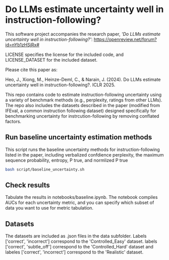# Do LLMs estimate uncertainty well in instruction-following?

This software project accompanies the research paper,  *'Do LLMs estimate uncertainty well in instruction-following?'*: https://openreview.net/forum?id=nYb1zHSjRx#

LICENSE specifies the license for the included code, and LICENSE_DATASET for the included dataset.

Please cite this paper as:

Heo, J., Xiong, M., Heinze-Deml, C., & Narain, J. (2024). Do LLMs estimate uncertainty well in instruction-following?. ICLR 2025.

This repo contains code to estimate instruction-following uncertainty using a variety of benchmark methods (e.g., perplexity, ratings from other LLMs).  The repo also includes the datasets described in the paper (modified from IFEval, a common instruction following dataset) designed specifically for benchmarking uncertainty for instrcution-following by removing conflated factors.

## Run baseline uncertainty estimation methods
This script runs the baseline uncertainty methods for instruction-following listed in the paper, including verbalized confdience perplexity, the maximum sequence probability, entropy, P true, and normlized P true

```bash
bash script/baseline_uncertainty.sh
```

## Check results
Tabulate the results in notebooks/baseline.ipynb.  The notebook compiles AUCs for each uncertainty metric, and you can specify which subset of data you want to use for metric tabulation.

## Datasets
The datasets are included as .json files in the data subfolder.  Labels ['correct', 'incorrect'] correspond to the 'Controlled_Easy' dataset.  labels ['correct', 'subtle_off'] correspond to the 'Controlled_Hard' dataset and labeles ['correct', 'incorrect'] correspond to the 'Realistic' dataset.
